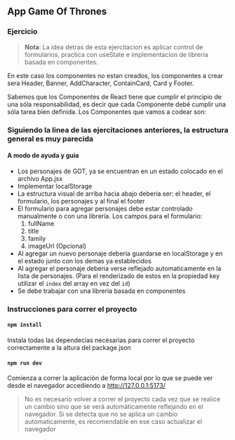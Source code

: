 ## App Game Of Thrones

### Ejercicio

> **Nota**: La idea detras de esta ejercitacion es aplicar control de formularios, practica con useState e implementacion de libreria basada en componentes.

En este caso los componentes no estan creados, los componentes a crear sera Header, Banner, AddCharacter, ContainCard, Card y Footer.

Sabemos que los Componentes de React tiene que cumplir el principio de una sóla responsabilidad, es decir que cada Componente debé cumplir una sóla tarea bien definida. Los Componentes que vamos a codear son:

### Siguiendo la linea de las ejercitaciones anteriores, la estructura general es muy parecida

#### A modo de ayuda y guia

- Los personajes de GOT, ya se encuentran en un estado colocado en el archivo App.jsx
- Implementar localStorage
- La estructura visual de arriba hacia abajo deberia ser: el header, el formulario, los personajes y al final el footer
- El formulario para agregar personajes debe estar controlado manualmente o con una libreria. Los campos para el formulario:
  1. fullName
  2. title
  3. family
  4. imageUrl (Opcional)
- Al agregar un nuevo personaje deberia guardarse en localStorage y en el estado junto con los demas ya establecidos
- Al agregar el personaje deberia verse reflejado automaticamente en la lista de personajes. (Para el renderizado de estos en la propiedad key utilizar el `index` del array en vez del `id`)
- Se debe trabajar con una libreria basada en componentes

### Instrucciones para correr el proyecto

#### `npm install`

Instala todas las dependecias necesarias para correr el proyecto correctamente a la altura del package.json

#### `npm run dev`

Comienza a correr la aplicación de forma local por lo que se puede ver desde el navegador accediendo a
http://127.0.0.1:5173/

> No es necesario volver a correr el proyecto cada vez que se realice un cambio sino que se verá automáticamente reflejando en el navegador. Si se detecta que no se aplica un cambio automaticamente, es recomendable en ese caso actualizar el navegador
